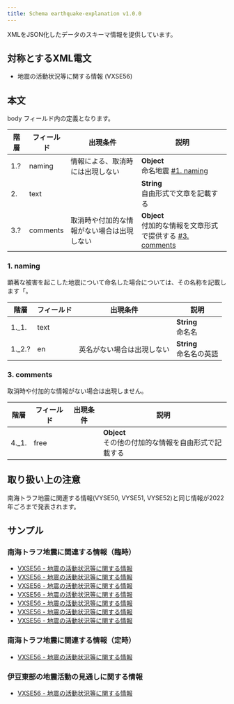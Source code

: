 ```yaml
---
title: Schema earthquake-explanation v1.0.0
---
```


XMLをJSON化したデータのスキーマ情報を提供しています。

## 対称とするXML電文

* 地震の活動状況等に関する情報 (VXSE56)

## 本文

body フィールド内の定義となります。

| 階層 | フィールド | 出現条件 | 説明 | 
| -- | -- | -- | -- | 
| 1.? | naming | 情報による、取消時には出現しない | **Object**<br/> 命名地震 [#1. naming](#1-naming) |
| 2. | text |  | **String**<br/>自由形式で文章を記載する  |
| 3.? | comments | 取消時や付加的な情報がない場合は出現しない | **Object**<br/>付加的な情報を文章形式で提供する [#3. comments](#3-comments) |


### 1. naming

顕著な被害を起こした地震について命名した場合については、その名称を記載します「。

| 階層 | フィールド | 出現条件 | 説明 |
| -- | -- | -- | -- |
| 1._1. | text | | **String**<br/> 命名名 |
| 1._2.? | en | 英名がない場合は出現しない | **String**<br/> 命名名の英語 |


### 3. comments

取消時や付加的な情報がない場合は出現しません。

| 階層 | フィールド | 出現条件 | 説明 |
| -- | -- | -- | -- |
| 4._1. | free |  | **Object**<br/>その他の付加的な情報を自由形式で記載する |

## 取り扱い上の注意

南海トラフ地震に関連する情報(VYSE50, VYSE51, VYSE52)と同じ情報が2022年ごろまで発表されます。


## サンプル

### 南海トラフ地震に関連する情報（臨時）

* [VXSE56 - 地震の活動状況等に関する情報](https://sample.dmdata.jp/conversion/json/schema/earthquake-counts/vxse56_rjtd_20200512162033.json)
* [VXSE56 - 地震の活動状況等に関する情報](https://sample.dmdata.jp/conversion/json/schema/earthquake-counts/vxse56_rjtd_20200512162433.json)
* [VXSE56 - 地震の活動状況等に関する情報](https://sample.dmdata.jp/conversion/json/schema/earthquake-counts/vxse56_rjtd_20200512162632.json)
* [VXSE56 - 地震の活動状況等に関する情報](https://sample.dmdata.jp/conversion/json/schema/earthquake-counts/vxse56_rjtd_20200512162834.json)
* [VXSE56 - 地震の活動状況等に関する情報](https://sample.dmdata.jp/conversion/json/schema/earthquake-counts/vxse56_rjtd_20200512163826.json)
* [VXSE56 - 地震の活動状況等に関する情報](https://sample.dmdata.jp/conversion/json/schema/earthquake-counts/vxse56_rjtd_20200512164025.json)
* [VXSE56 - 地震の活動状況等に関する情報](https://sample.dmdata.jp/conversion/json/schema/earthquake-counts/vxse56_rjtd_20200512164228.json)

### 南海トラフ地震に関連する情報（定時）

* [VXSE56 - 地震の活動状況等に関する情報](https://sample.dmdata.jp/conversion/json/schema/earthquake-counts/vxse56_rjtd_20200512164452.json)

### 伊豆東部の地震活動の見通しに関する情報

* [VXSE56 - 地震の活動状況等に関する情報](https://sample.dmdata.jp/conversion/json/schema/earthquake-counts/vxse56_rjtd_20191111170053.json)
